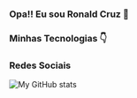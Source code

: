 ### Opa!! Eu sou Ronald Cruz 👋

### Minhas Tecnologias 👇



### Redes Sociais



![My GitHub stats](https://github-readme-stats.vercel.app/api?username=RonaldTrindade&show_icons=true&theme=radical)








